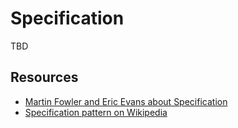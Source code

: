 # Specification 

TBD

Resources
----

* [Martin Fowler and Eric Evans about Specification](https://martinfowler.com/apsupp/spec.pdf)
* [Specification pattern on Wikipedia](https://en.wikipedia.org/wiki/Specification_pattern)